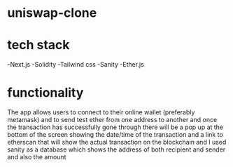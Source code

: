 # uniswap-clone

# tech stack
-Next.js
-Solidity
-Tailwind css
-Sanity
-Ether.js

# functionality
The app allows users to connect to their online wallet (preferably metamask) and to send test ether from one address to another and once the transaction has successfully gone
through there will be a pop up at the bottom of the screen showing the date/time of the transaction and a link to etherscan that will show the actual transaction on the blockchain and I used sanity
as a database which shows the address of both recipient and sender and also the amount
